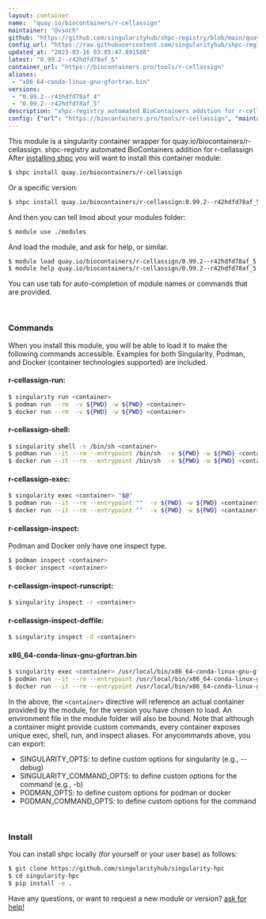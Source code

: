 ```yaml
---
layout: container
name:  "quay.io/biocontainers/r-cellassign"
maintainer: "@vsoch"
github: "https://github.com/singularityhub/shpc-registry/blob/main/quay.io/biocontainers/r-cellassign/container.yaml"
config_url: "https://raw.githubusercontent.com/singularityhub/shpc-registry/main/quay.io/biocontainers/r-cellassign/container.yaml"
updated_at: "2023-03-16 03:05:47.891588"
latest: "0.99.2--r42hdfd78af_5"
container_url: "https://biocontainers.pro/tools/r-cellassign"
aliases:
 - "x86_64-conda-linux-gnu-gfortran.bin"
versions:
 - "0.99.2--r41hdfd78af_4"
 - "0.99.2--r42hdfd78af_5"
description: "shpc-registry automated BioContainers addition for r-cellassign"
config: {"url": "https://biocontainers.pro/tools/r-cellassign", "maintainer": "@vsoch", "description": "shpc-registry automated BioContainers addition for r-cellassign", "latest": {"0.99.2--r42hdfd78af_5": "sha256:3ddf619a3ac5458eafc04be873061d65287304cb2b4e694e24624f9767a5170c"}, "tags": {"0.99.2--r41hdfd78af_4": "sha256:c24eb236dbb89e44d621731bf7f1d375c69304e9e236424dadd2c689cd671507", "0.99.2--r42hdfd78af_5": "sha256:3ddf619a3ac5458eafc04be873061d65287304cb2b4e694e24624f9767a5170c"}, "docker": "quay.io/biocontainers/r-cellassign", "aliases": {"x86_64-conda-linux-gnu-gfortran.bin": "/usr/local/bin/x86_64-conda-linux-gnu-gfortran.bin"}}
---
```


This module is a singularity container wrapper for quay.io/biocontainers/r-cellassign.
shpc-registry automated BioContainers addition for r-cellassign
After [installing shpc](#install) you will want to install this container module:


```bash
$ shpc install quay.io/biocontainers/r-cellassign
```

Or a specific version:

```bash
$ shpc install quay.io/biocontainers/r-cellassign:0.99.2--r42hdfd78af_5
```

And then you can tell lmod about your modules folder:

```bash
$ module use ./modules
```

And load the module, and ask for help, or similar.

```bash
$ module load quay.io/biocontainers/r-cellassign/0.99.2--r42hdfd78af_5
$ module help quay.io/biocontainers/r-cellassign/0.99.2--r42hdfd78af_5
```

You can use tab for auto-completion of module names or commands that are provided.

<br>

### Commands

When you install this module, you will be able to load it to make the following commands accessible.
Examples for both Singularity, Podman, and Docker (container technologies supported) are included.

#### r-cellassign-run:

```bash
$ singularity run <container>
$ podman run --rm  -v ${PWD} -w ${PWD} <container>
$ docker run --rm  -v ${PWD} -w ${PWD} <container>
```

#### r-cellassign-shell:

```bash
$ singularity shell -s /bin/sh <container>
$ podman run --it --rm --entrypoint /bin/sh  -v ${PWD} -w ${PWD} <container>
$ docker run --it --rm --entrypoint /bin/sh  -v ${PWD} -w ${PWD} <container>
```

#### r-cellassign-exec:

```bash
$ singularity exec <container> "$@"
$ podman run --it --rm --entrypoint ""  -v ${PWD} -w ${PWD} <container> "$@"
$ docker run --it --rm --entrypoint ""  -v ${PWD} -w ${PWD} <container> "$@"
```

#### r-cellassign-inspect:

Podman and Docker only have one inspect type.

```bash
$ podman inspect <container>
$ docker inspect <container>
```

#### r-cellassign-inspect-runscript:

```bash
$ singularity inspect -r <container>
```

#### r-cellassign-inspect-deffile:

```bash
$ singularity inspect -d <container>
```


#### x86_64-conda-linux-gnu-gfortran.bin

```bash
$ singularity exec <container> /usr/local/bin/x86_64-conda-linux-gnu-gfortran.bin
$ podman run --it --rm --entrypoint /usr/local/bin/x86_64-conda-linux-gnu-gfortran.bin   -v ${PWD} -w ${PWD} <container> -c " $@"
$ docker run --it --rm --entrypoint /usr/local/bin/x86_64-conda-linux-gnu-gfortran.bin   -v ${PWD} -w ${PWD} <container> -c " $@"
```



In the above, the `<container>` directive will reference an actual container provided
by the module, for the version you have chosen to load. An environment file in the
module folder will also be bound. Note that although a container
might provide custom commands, every container exposes unique exec, shell, run, and
inspect aliases. For anycommands above, you can export:

 - SINGULARITY_OPTS: to define custom options for singularity (e.g., --debug)
 - SINGULARITY_COMMAND_OPTS: to define custom options for the command (e.g., -b)
 - PODMAN_OPTS: to define custom options for podman or docker
 - PODMAN_COMMAND_OPTS: to define custom options for the command

<br>

### Install

You can install shpc locally (for yourself or your user base) as follows:

```bash
$ git clone https://github.com/singularityhub/singularity-hpc
$ cd singularity-hpc
$ pip install -e .
```

Have any questions, or want to request a new module or version? [ask for help!](https://github.com/singularityhub/singularity-hpc/issues)